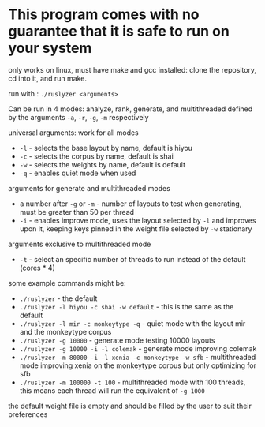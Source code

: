 # This program comes with no guarantee that it is safe to run on your system

only works on linux, must have make and gcc installed: clone the repository, cd into it, and run make.

run with : `./ruslyzer <arguments>`

Can be run in 4 modes: analyze, rank, generate, and multithreaded defined by the arguments `-a`, `-r`, `-g`, `-m` respectively

universal arguments: work for all modes
- `-l` - selects the base layout by name, default is hiyou
- `-c` - selects the corpus by name, default is shai
- `-w` - selects the weights by name, default is default
- `-q` - enables quiet mode when used

arguments for generate and multithreaded modes
- a number after `-g` or `-m` - number of layouts to test when generating, must be greater than 50 per thread
- `-i` - enables improve mode, uses the layout selected by `-l` and improves upon it, keeping keys pinned in the weight file selected by `-w` stationary

arguments exclusive to multithreaded mode
- `-t` - select an specific number of threads to run instead of the default (cores * 4)

some example commands might be:
- `./ruslyzer` - the default
- `./ruslyzer -l hiyou -c shai -w default` - this is the same as the default
- `./ruslyzer -l mir -c monkeytype -q` - quiet mode with the layout mir and the monkeytype corpus
- `./ruslyzer -g 10000` - generate mode testing 10000 layouts
- `./ruslyzer -g 10000 -i -l colemak` - generate mode improving colemak
- `./ruslyzer -m 80000 -i -l xenia -c monkeytype -w sfb` - multithreaded mode improving xenia on the monkeytype corpus but only optimizing for sfb
- `./ruslyzer -m 100000 -t 100` - multithreaded mode with 100 threads, this means each thread will run the equivalent of `-g 1000`

the default weight file is empty and should be filled by the user to suit their preferences
